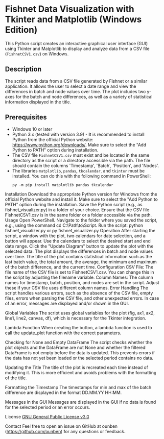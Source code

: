 # Fishnet Data Visualization with Tkinter and Matplotlib (Windows Edition)

This Python script creates an interactive graphical user interface (GUI) using Tkinter and Matplotlib to display and analyze data from a CSV file (`FishnetCSV1.csv`) on Windows.

## Description

The script reads data from a CSV file generated by Fishnet or a similar application. It allows the user to select a date range and view the differences in batch and node values over time. The plot includes two y-axes for the batch and node differences, as well as a variety of statistical information displayed in the title.

## Prerequisites

- Windows 10 or later
- Python 3.x (tested with version 3.9) - It is recommended to install Python from the official Python website: <https://www.python.org/downloads/>. Make sure to select the "Add Python to PATH" option during installation.
- The CSV file `FishnetCSV1.csv` must exist and be located in the same directory as the script or a directory accessible via the path. The file should contain the columns 'Timestamp', 'Batch', 'Position', and 'Nodes'.
- The libraries `matplotlib`, `pandas`, `tkcalendar`, and `tkinter` must be installed. You can do this with the following command in PowerShell:
  ```powershell
  py -m pip install matplotlib pandas tkcalendar
Installation
Download the appropriate Python version for Windows from the official Python website and install it. Make sure to select the "Add Python to PATH" option during the installation.
Save the Python script (e.g., as fishnet_visualizer.py) in a folder of your choice.
Ensure that the CSV file FishnetCSV1.csv is in the same folder or a folder accessible via the path.
Usage
Open PowerShell.
Navigate to the folder where you saved the script, e.g., using the command cd C:\Path\to\Script.
Run the script: python fishnet_visualizer.py or py fishnet_visualizer.py
Operation
After starting the script, a window with the plot, two calendars for date selection, and a button will appear.
Use the calendars to select the desired start and end date range.
Click the "Update Diagram" button to update the plot with the selected data.
The plot displays the differences in batch and node values over time.
The title of the plot contains statistical information such as the last batch value, the total amount, the average, the minimum and maximum of the batch difference, and the current time.
Configuration
CSV File: The file name of the CSV file is set to FishnetCSV1.csv. You can change this in the script by adjusting the filename variable.
Column Names: The column names for timestamp, batch, position, and nodes are set in the script. Adjust these if your CSV file uses different column names.
Error Handling
The script handles various errors, such as the absence of the CSV file, empty files, errors when parsing the CSV file, and other unexpected errors. In case of an error, messages are displayed and/or shown in the GUI.

Global Variables
The script uses global variables for the plot (fig, ax1, ax2, line1, line2, canvas, df), which is necessary for the Tkinter integration.

Lambda Function
When creating the button, a lambda function is used to call the update_plot function with the correct parameters.

Checking for None and Empty DataFrame
The script checks whether the plot objects and the DataFrame are not None and whether the filtered DataFrame is not empty before the data is updated. This prevents errors if the data has not yet been loaded or the selected period contains no data.

Updating the Title
The title of the plot is recreated each time instead of modifying it. This is more efficient and avoids problems with the formatting of the title.

Formatting the Timestamp
The timestamps for min and max of the batch difference are displayed in the format DD.MM.YY HH:MM.

Messages in the GUI
Messages are displayed in the GUI if no data is found for the selected period or an error occurs.

License
[GNU General Public License v3.0](https://www.gnu.org/licenses/gpl-3.0.html)

Contact
Feel free to open an issue on GitHub at ounben (https://github.com/ounben) for any questions or feedback.

